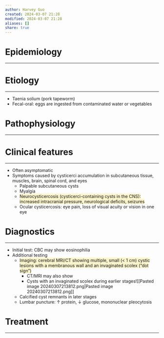 ```yaml
---
author: Harvey Guo
created: 2024-03-07 21:28
modified: 2024-03-07 21:28
aliases: []
share: true
---
```

# Epidemiology
---


# Etiology
---
- Taenia solium (pork tapeworm)
- Fecal-oral: eggs are ingested from contaminated water or vegetables

# Pathophysiology
---


# Clinical features
---
- Often asymptomatic
- Symptoms caused by cysticerci accumulation in subcutaneous tissue, muscles, brain, spinal cord, and eyes
	- Palpable subcutaneous cysts
	- Myalgia
	- <span style="background:rgba(240, 200, 0, 0.2)">Neurocysticercosis (cysticerci-containing cysts in the CNS): increased intracranial pressure, neurological deficits, seizures</span>
	- Ocular cysticercosis: eye pain, loss of visual acuity or vision in one eye

# Diagnostics
---
- Initial test: CBC may show eosinophilia
- Additional testing
	- <span style="background:rgba(240, 200, 0, 0.2)">Imaging: cerebral MRI/CT showing multiple, small (&lt; 1 cm) cystic lesions with a membranous wall and an invaginated scolex (“dot sign”) </span>
		- CT/MRI may also show
		- Cysts with an invaginated scolex during earlier stages![[Pasted image 20240307213812.png|Pasted image 20240307213812.png]]
	- Calcified cyst remnants in later stages
	- Lumbar puncture: ↑ protein, ↓ glucose, mononuclear pleocytosis 

# Treatment
---

